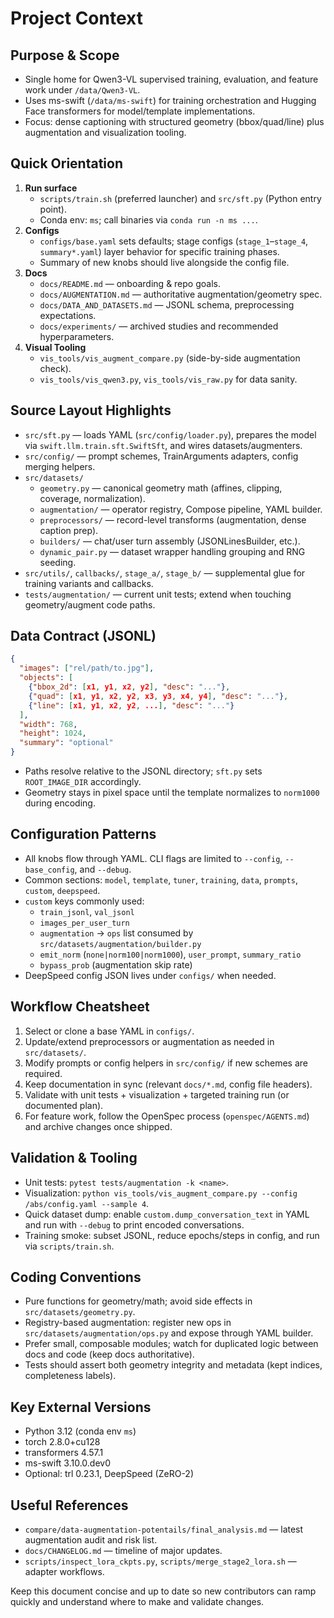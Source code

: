 # Project Context

## Purpose & Scope
- Single home for Qwen3-VL supervised training, evaluation, and feature work under `/data/Qwen3-VL`.
- Uses ms-swift (`/data/ms-swift`) for training orchestration and Hugging Face transformers for model/template implementations.
- Focus: dense captioning with structured geometry (bbox/quad/line) plus augmentation and visualization tooling.

## Quick Orientation
1. **Run surface**
   - `scripts/train.sh` (preferred launcher) and `src/sft.py` (Python entry point).
   - Conda env: `ms`; call binaries via `conda run -n ms ...`.
2. **Configs**
   - `configs/base.yaml` sets defaults; stage configs (`stage_1`–`stage_4`, `summary*.yaml`) layer behavior for specific training phases.
   - Summary of new knobs should live alongside the config file.
3. **Docs**
   - `docs/README.md` — onboarding & repo goals.
   - `docs/AUGMENTATION.md` — authoritative augmentation/geometry spec.
   - `docs/DATA_AND_DATASETS.md` — JSONL schema, preprocessing expectations.
   - `docs/experiments/` — archived studies and recommended hyperparameters.
4. **Visual Tooling**
   - `vis_tools/vis_augment_compare.py` (side-by-side augmentation check).
   - `vis_tools/vis_qwen3.py`, `vis_tools/vis_raw.py` for data sanity.

## Source Layout Highlights
- `src/sft.py` — loads YAML (`src/config/loader.py`), prepares the model via `swift.llm.train.sft.SwiftSft`, and wires datasets/augmenters.
- `src/config/` — prompt schemes, TrainArguments adapters, config merging helpers.
- `src/datasets/`
  - `geometry.py` — canonical geometry math (affines, clipping, coverage, normalization).
  - `augmentation/` — operator registry, Compose pipeline, YAML builder.
  - `preprocessors/` — record-level transforms (augmentation, dense caption prep).
  - `builders/` — chat/user turn assembly (JSONLinesBuilder, etc.).
  - `dynamic_pair.py` — dataset wrapper handling grouping and RNG seeding.
- `src/utils/`, `callbacks/`, `stage_a/`, `stage_b/` — supplemental glue for training variants and callbacks.
- `tests/augmentation/` — current unit tests; extend when touching geometry/augment code paths.

## Data Contract (JSONL)
```json
{
  "images": ["rel/path/to.jpg"],
  "objects": [
    {"bbox_2d": [x1, y1, x2, y2], "desc": "..."},
    {"quad": [x1, y1, x2, y2, x3, y3, x4, y4], "desc": "..."},
    {"line": [x1, y1, x2, y2, ...], "desc": "..."}
  ],
  "width": 768,
  "height": 1024,
  "summary": "optional"
}
```
- Paths resolve relative to the JSONL directory; `sft.py` sets `ROOT_IMAGE_DIR` accordingly.
- Geometry stays in pixel space until the template normalizes to `norm1000` during encoding.

## Configuration Patterns
- All knobs flow through YAML. CLI flags are limited to `--config`, `--base_config`, and `--debug`.
- Common sections: `model`, `template`, `tuner`, `training`, `data`, `prompts`, `custom`, `deepspeed`.
- `custom` keys commonly used:
  - `train_jsonl`, `val_jsonl`
  - `images_per_user_turn`
  - `augmentation` → `ops` list consumed by `src/datasets/augmentation/builder.py`
  - `emit_norm` (`none|norm100|norm1000`), `user_prompt`, `summary_ratio`
  - `bypass_prob` (augmentation skip rate)
- DeepSpeed config JSON lives under `configs/` when needed.

## Workflow Cheatsheet
1. Select or clone a base YAML in `configs/`.
2. Update/extend preprocessors or augmentation as needed in `src/datasets/`.
3. Modify prompts or config helpers in `src/config/` if new schemes are required.
4. Keep documentation in sync (relevant `docs/*.md`, config file headers).
5. Validate with unit tests + visualization + targeted training run (or documented plan).
6. For feature work, follow the OpenSpec process (`openspec/AGENTS.md`) and archive changes once shipped.

## Validation & Tooling
- Unit tests: `pytest tests/augmentation -k <name>`.
- Visualization: `python vis_tools/vis_augment_compare.py --config /abs/config.yaml --sample 4`.
- Quick dataset dump: enable `custom.dump_conversation_text` in YAML and run with `--debug` to print encoded conversations.
- Training smoke: subset JSONL, reduce epochs/steps in config, and run via `scripts/train.sh`.

## Coding Conventions
- Pure functions for geometry/math; avoid side effects in `src/datasets/geometry.py`.
- Registry-based augmentation: register new ops in `src/datasets/augmentation/ops.py` and expose through YAML builder.
- Prefer small, composable modules; watch for duplicated logic between docs and code (keep docs authoritative).
- Tests should assert both geometry integrity and metadata (kept indices, completeness labels).

## Key External Versions
- Python 3.12 (conda env `ms`)
- torch 2.8.0+cu128
- transformers 4.57.1
- ms-swift 3.10.0.dev0
- Optional: trl 0.23.1, DeepSpeed (ZeRO-2)

## Useful References
- `compare/data-augmentation-potentails/final_analysis.md` — latest augmentation audit and risk list.
- `docs/CHANGELOG.md` — timeline of major updates.
- `scripts/inspect_lora_ckpts.py`, `scripts/merge_stage2_lora.sh` — adapter workflows.

Keep this document concise and up to date so new contributors can ramp quickly and understand where to make and validate changes.
